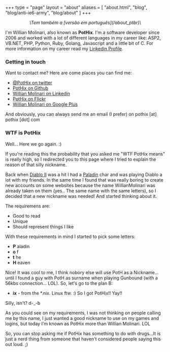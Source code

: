 +++
type = "page"
layout = "about"
aliases = [
  "about.html",
  "blog",
  "blog/anti-ie6-army",
  "blog/about"
]
+++

<center><i>\<pt-BR\>Tem também a [versão em português](/about_ptbr)\</pt-BR\></i></center>

I'm Willian Molinari, also known as **PotHix**. I'm a software developer since 2006 and worked with a lot of different languages in my career like: ASP2, VB.NET, PHP, Python, Ruby, Golang, Javascript and a little bit of C. For more information on my career read my [Linkedin Profile](https://www.linkedin.com/in/willianmolinari).

### Getting in touch

Want to contact me? Here are come places you can find me:

+ [@PotHix on twitter](https://twitter.com/PotHix)
+ [PotHix on Github](https://github.com/PotHix)
+ [Willian Molinari on Linkedin](https://www.linkedin.com/in/willianmolinari)
+ [PotHix on Flickr](https://flickr.com/photos/PotHix)
+ [Willian Molinari on Google Plus](https://plus.google.com/+WillianMolinari)

And obviously, you can always send me an email (I prefer) on pothix [at] pothix [dot] com

### WTF is PotHix

Well... Here we go again. :)

If you're reading this the probability that you asked me "WTF PotHix means" is really high, so I redirected you to this page where I tried to explain the reason of that silly nickname.

Back when [Diablo II](http://us.blizzard.com/en-us/games/d2/) was a hit I had a [Paladin](http://diablo.gamepedia.com/Paladin_(Diablo_II)) char and was playing Diablo a lot with my friends. In the same time I found that was really boring to create new accounts on some websites because the name WillianMolinari was already taken on them (yes.. The same name with the same letters), so I decided that a new nickname was needed! And started thinking about it.

The requiremens are:

+ Good to read
+ Unique
+ Should represent things I like

With these requirements in mind I started to pick some letters:

+ **P** aladin
+ **o** f
+ **t** he
+ **H** eaven

Nice! It was cool to me, I think nobory else will use PotH as a Nickname... until I found a guy with PotH as surname when playing Gunbound (with a 56kbs connection... LOL). So, let's go to the plan B:

+ **ix** - from the *.nix. Linux ftw. :)
So I got PotHix!! Yay!!

Silly, isn't? d-_-b

As you could see on my requirements, I was not thinking on people calling me by this name, I just wanted a good nickname to use on my games and logins, but today I'm known as PotHix more than Willian Molinari. LOL

So, you can stop asking me if PotHix has something to do with drugs...It is just a nerd thing from someone that haven't considered people saying this out loud. ;)
